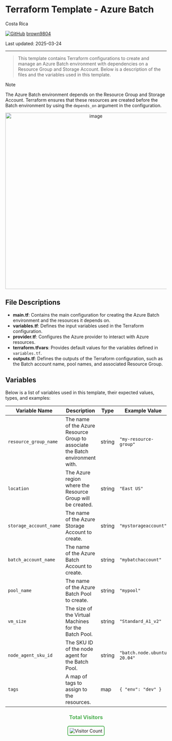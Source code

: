 # Terraform Template - Azure Batch

Costa Rica

[![GitHub](https://img.shields.io/badge/--181717?logo=github&logoColor=ffffff)](https://github.com/)
[brown9804](https://github.com/brown9804)

Last updated: 2025-03-24

----------

> This template contains Terraform configurations to create and manage an Azure Batch environment with dependencies on a Resource Group and Storage Account. Below is a description of the files and the variables used in this template.

> [!NOTE]
> The Azure Batch environment depends on the Resource Group and Storage Account. Terraform ensures that these resources are created before the Batch environment by using the `depends_on` argument in the configuration.

<p align="center">
    <img width="550" alt="image" src="">

</p>

## File Descriptions

- **main.tf**: Contains the main configuration for creating the Azure Batch environment and the resources it depends on.
- **variables.tf**: Defines the input variables used in the Terraform configuration.
- **provider.tf**: Configures the Azure provider to interact with Azure resources.
- **terraform.tfvars**: Provides default values for the variables defined in `variables.tf`.
- **outputs.tf**: Defines the outputs of the Terraform configuration, such as the Batch account name, pool names, and associated Resource Group.

## Variables

Below is a list of variables used in this template, their expected values, types, and examples:

| Variable Name             | Description                                      | Type   | Example Value         |
|---------------------------|--------------------------------------------------|--------|-----------------------|
| `resource_group_name`     | The name of the Azure Resource Group to associate the Batch environment with. | string | `"my-resource-group"` |
| `location`                | The Azure region where the Resource Group will be created. | string | `"East US"`           |
| `storage_account_name`    | The name of the Azure Storage Account to create. | string | `"mystorageaccount"`  |
| `batch_account_name`      | The name of the Azure Batch Account to create.   | string | `"mybatchaccount"`    |
| `pool_name`               | The name of the Azure Batch Pool to create.      | string | `"mypool"`            |
| `vm_size`                 | The size of the Virtual Machines for the Batch Pool. | string | `"Standard_A1_v2"`    |
| `node_agent_sku_id`       | The SKU ID of the node agent for the Batch Pool. | string | `"batch.node.ubuntu 20.04"` |
| `tags`                    | A map of tags to assign to the resources.        | map    | `{ "env": "dev" }`    |

<div align="center">
  <h3 style="color: #4CAF50;">Total Visitors</h3>
  <img src="https://profile-counter.glitch.me/brown9804/count.svg" alt="Visitor Count" style="border: 2px solid #4CAF50; border-radius: 5px; padding: 5px;"/>
</div>
